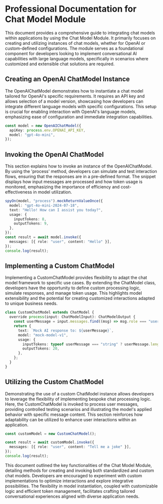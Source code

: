 # Professional Documentation for Chat Model Module

This document provides a comprehensive guide to integrating chat models within applications by using the Chat Model Module. It primarily focuses on creating and utilizing instances of chat models, whether for OpenAI or custom-defined configurations. The module serves as a foundational component for developers looking to implement conversational AI capabilities with large language models, specifically in scenarios where customized and extensible chat solutions are required.

## Creating an OpenAI ChatModel Instance

The OpenAIChatModel demonstrates how to instantiate a chat model tailored for OpenAI's specific requirements. It requires an API key and allows selection of a model version, showcasing how developers can integrate different language models with specific configurations. This setup is crucial for enabling interaction with OpenAI's language models, emphasizing ease of configuration and immediate integration capabilities.

```ts file="/Users/chao/Projects/blocklet/aigne-framework/docs-examples/test/concepts/chat-model.test.ts" region="example-chat-models-openai-create-model"
const model = new OpenAIChatModel({
  apiKey: process.env.OPENAI_API_KEY,
  model: "gpt-4o-mini",
});
```

## Invoking the OpenAI ChatModel

This section explains how to invoke an instance of the OpenAIChatModel. By using the 'process' method, developers can simulate and test interaction flows, ensuring that the responses are in a pre-defined format. The snippet displays how input messages are processed and how token usage is monitored, emphasizing the importance of efficiency and cost-effectiveness in model utilization.

```ts file="/Users/chao/Projects/blocklet/aigne-framework/docs-examples/test/concepts/chat-model.test.ts" region="example-chat-models-openai-invoke"
spyOn(model, "process").mockReturnValueOnce({
  model: "gpt-4o-mini-2024-07-18",
  text: "Hello! How can I assist you today?",
  usage: {
    inputTokens: 8,
    outputTokens: 9,
  },
});
const result = await model.invoke({
  messages: [{ role: "user", content: "Hello" }],
});
console.log(result);
```

## Implementing a Custom ChatModel

Implementing a CustomChatModel provides flexibility to adapt the chat model framework to specific use cases. By extending the ChatModel class, developers have the opportunity to define custom processing logic, simulate responses, and manage token usage. This highlights model extensibility and the potential for creating customized interactions adapted to unique business needs.

```ts file="/Users/chao/Projects/blocklet/aigne-framework/docs-examples/test/concepts/chat-model.test.ts" region="example-chat-models-custom-implementation"
class CustomChatModel extends ChatModel {
  override process(input: ChatModelInput): ChatModelOutput {
    const userMessage = input.messages.find((msg) => msg.role === "user")?.content || "";
    return {
      text: `Mock AI response to: ${userMessage}`,
      model: "mock-model-v1",
      usage: {
        inputTokens: typeof userMessage === "string" ? userMessage.length : 0,
        outputTokens: 20,
      },
    };
  }
}
```

## Utilizing the Custom ChatModel

Demonstrating the use of a custom ChatModel instance allows developers to leverage the flexibility of implementing bespoke chat processing logic. Here, the CustomChatModel is invoked to process user messages, providing controlled testing scenarios and illustrating the model's applied behavior with specific message content. This section reinforces how adaptability can be utilized to enhance user interactions within an application.

```ts file="/Users/chao/Projects/blocklet/aigne-framework/docs-examples/test/concepts/chat-model.test.ts" region="example-chat-models-custom-usage"
const customModel = new CustomChatModel();

const result = await customModel.invoke({
  messages: [{ role: "user", content: "Tell me a joke" }],
});
console.log(result);
```

This document outlined the key functionalities of the Chat Model Module, detailing methods for creating and invoking both standardized and custom chat models. Developers are encouraged to experiment with custom implementations to optimize interactions and explore integrative possibilities. The flexibility in model instantiation, coupled with customizable logic and efficient token management, facilitates crafting tailored conversational experiences aligned with diverse application needs.